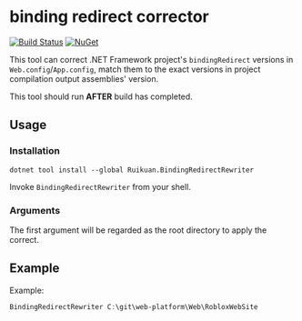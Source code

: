 # binding redirect corrector

[![Build Status][ci-badge]][ci]
[![NuGet][nuget-badge]][nuget]

[ci]: https://github.com/Ruikuan/BindingRedirectRewriter/actions?query=workflow%3Adotnet+branch%3Amaster
[ci-badge]: https://github.com/Ruikuan/BindingRedirectRewriter/actions/workflows/dotnet.yml/badge.svg
[nuget]: https://www.nuget.org/packages/Ruikuan.BindingRedirectRewriter/
[nuget-badge]: https://img.shields.io/nuget/v/Ruikuan.BindingRedirectRewriter.svg?style=flat-square

This tool can correct .NET Framework project's `bindingRedirect` versions in `Web.config`/`App.config`, match them to the exact versions in project compilation output assemblies' version.

This tool should run **AFTER** build has completed.

## Usage

### Installation

```
dotnet tool install --global Ruikuan.BindingRedirectRewriter 
```


Invoke `BindingRedirectRewriter` from your shell.

### Arguments

The first argument will be regarded as the root directory to apply the correct.

## Example

Example:

```powershell
BindingRedirectRewriter C:\git\web-platform\Web\RobloxWebSite
```
